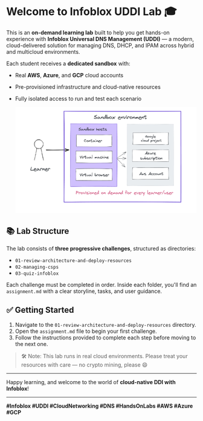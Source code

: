 # Welcome to Infoblox UDDI Lab 🎓

This is an **on-demand learning lab** built to help you get hands-on experience with **Infoblox Universal DNS Management (UDDI)** — a modern, cloud-delivered solution for managing DNS, DHCP, and IPAM across hybrid and multicloud environments.

Each student receives a **dedicated sandbox** with:
- Real **AWS**, **Azure**, and **GCP** cloud accounts
- Pre-provisioned infrastructure and cloud-native resources
- Fully isolated access to run and test each scenario

  ![UDDI Lab Sandbox](assets/Screenshot%202025-06-23%20at%2018.01.14.png)

## 📚 Lab Structure

The lab consists of **three progressive challenges**, structured as directories:
- `01-review-architecture-and-deploy-resources`
- `02-managing-csps`
- `03-quiz-infoblox`

Each challenge must be completed in order. Inside each folder, you'll find an `assignment.md` with a clear storyline, tasks, and user guidance.

## ✅ Getting Started

1. Navigate to the `01-review-architecture-and-deploy-resources` directory.
2. Open the `assignment.md` file to begin your first challenge.
3. Follow the instructions provided to complete each step before moving to the next one.

> 🛠️ Note: This lab runs in real cloud environments. Please treat your resources with care — no crypto mining, please 😄

---

Happy learning, and welcome to the world of **cloud-native DDI with Infoblox**!

---

**#Infoblox #UDDI #CloudNetworking #DNS #HandsOnLabs #AWS #Azure #GCP**
